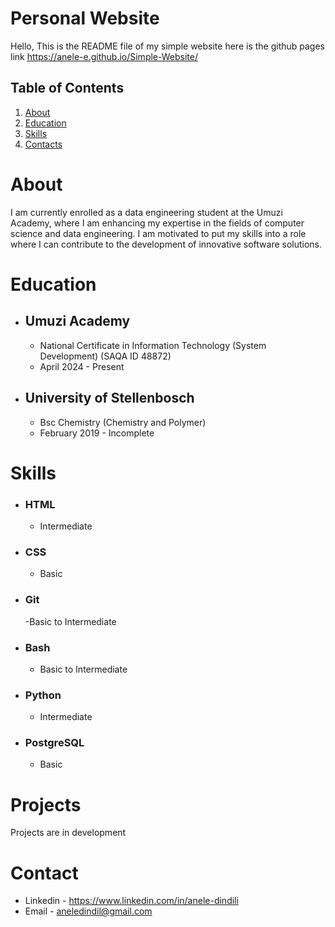 # Personal Website
Hello, This is the README file of my simple website here is the github pages link https://anele-e.github.io/Simple-Website/

## Table of Contents
1. [About](#About)
2. [Education](#Education)
3. [Skills](#Skills)
4. [Contacts](#Contacts)


# About

I am currently enrolled as a data engineering student at the Umuzi Academy, where I am enhancing my expertise in the fields of computer science and data engineering. I am motivated to put my skills into a role where I can contribute to the development of innovative software solutions.

# Education

-  ## Umuzi Academy
    - National Certificate in Information Technology
(System Development) (SAQA ID 48872)
    - April 2024 - Present 

- ## University of Stellenbosch
    - Bsc Chemistry (Chemistry and Polymer)
    -  February 2019 - Incomplete

# Skills

- ### HTML
    - Intermediate

- ### CSS
    - Basic

- ### Git

    -Basic to Intermediate


- ### Bash

    - Basic to Intermediate

- ### Python

    - Intermediate

- ### PostgreSQL

    - Basic

# Projects
Projects are in development

# Contact

- Linkedin - https://www.linkedin.com/in/anele-dindili
- Email -  aneledindil@gmail.com






